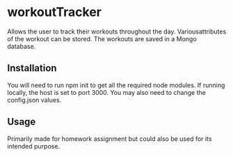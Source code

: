 # workoutTracker
Allows the user to track their workouts throughout the day. Variousattributes of the workout can be stored. The workouts are saved in a Mongo database.

## Installation
You will need to run npm init to get all the required node modules. If running locally, the host is set to port 3000. You may also need to change the config.json values.

## Usage
Primarily made for homework assignment but could also be used for its intended purpose.